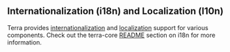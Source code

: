 ## Internationalization (i18n) and Localization (l10n)

Terra provides [internationalization](https://github.com/cerner/terra-core/wiki/Component-Features#internationalization-i18n-support) and [localization](https://github.com/cerner/terra-core/wiki/Component-Features#localization-support) support for various components. Check out the terra-core [README](https://github.com/cerner/terra-core#internationalization-i18n) section on i18n for more information.
